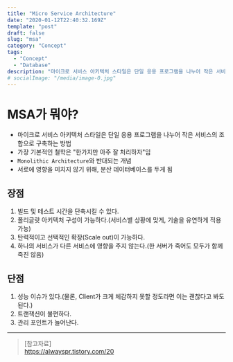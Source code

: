 ```yaml
---
title: "Micro Service Architecture"
date: "2020-01-12T22:40:32.169Z"
template: "post"
draft: false
slug: "msa"
category: "Concept"
tags:
  - "Concept"
  - "Database"
description: "마이크로 서비스 아키텍처 스타일은 단일 응용 프로그램을 나누어 작은 서비스의 조합으로 구축하는 방법이다."
# socialImage: "/media/image-0.jpg"
---
```


<!-- # MSA(Micro Service Architecture) -->

# MSA가 뭐야?
- 마이크로 서비스 아키텍처 스타일은 단일 응용 프로그램을 나누어 작은 서비스의 조합으로 구축하는 방법
- 가장 기본적인 철학은 "한가지만 아주 잘 처리하자"임
- `Monolithic Architecture`와 반대되는 개념
- 서로에 영향을 미치지 않기 위해, 분산 데이터베이스를 두게 됨

## 장점
1. 빌드 및 테스트 시간을 단축시킬 수 있다.
2. 폴리글랏 아키텍처 구성이 가능하다.(서비스별 상황에 맞게, 기술을 유연하게 적용 가능)
3. 탄력적이고 선택적인 확장(Scale out)이 가능하다.
4. 하나의 서비스가 다른 서비스에 영향을 주지 않는다.(한 서버가 죽어도 모두가 함께 죽진 않음)

## 단점
1. 성능 이슈가 있다.(물론, Client가 크게 체감하지 못할 정도라면 이는 괜찮다고 봐도 된다.)
2. 트랜잭션이 불편하다.
3. 관리 포인트가 늘어난다.

---

> [참고자료]  
> https://alwayspr.tistory.com/20  
